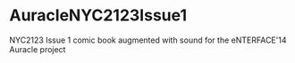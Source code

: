 # AuracleNYC2123Issue1
NYC2123 Issue 1 comic book augmented with sound for the eNTERFACE'14 Auracle project 
